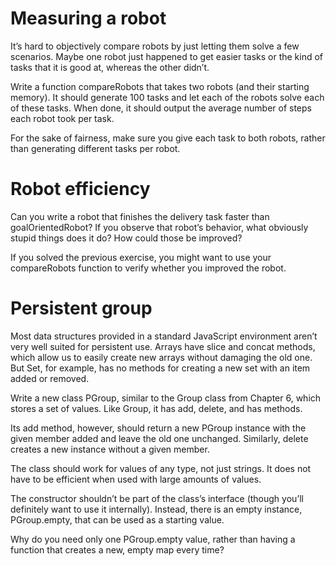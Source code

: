 # Measuring a robot

It’s hard to objectively compare robots by just letting them solve a few scenarios. Maybe one robot just happened to get easier tasks or the kind of tasks that it is good at, whereas the other didn’t.

Write a function compareRobots that takes two robots (and their starting memory). It should generate 100 tasks and let each of the robots solve each of these tasks. When done, it should output the average number of steps each robot took per task.

For the sake of fairness, make sure you give each task to both robots, rather than generating different tasks per robot.

# Robot efficiency

Can you write a robot that finishes the delivery task faster than goalOrientedRobot? If you observe that robot’s behavior, what obviously stupid things does it do? How could those be improved?

If you solved the previous exercise, you might want to use your compareRobots function to verify whether you improved the robot.

# Persistent group

Most data structures provided in a standard JavaScript environment aren’t very well suited for persistent use. Arrays have slice and concat methods, which allow us to easily create new arrays without damaging the old one. But Set, for example, has no methods for creating a new set with an item added or removed.

Write a new class PGroup, similar to the Group class from Chapter 6, which stores a set of values. Like Group, it has add, delete, and has methods.

Its add method, however, should return a new PGroup instance with the given member added and leave the old one unchanged. Similarly, delete creates a new instance without a given member.

The class should work for values of any type, not just strings. It does not have to be efficient when used with large amounts of values.

The constructor shouldn’t be part of the class’s interface (though you’ll definitely want to use it internally). Instead, there is an empty instance, PGroup.empty, that can be used as a starting value.

Why do you need only one PGroup.empty value, rather than having a function that creates a new, empty map every time?
